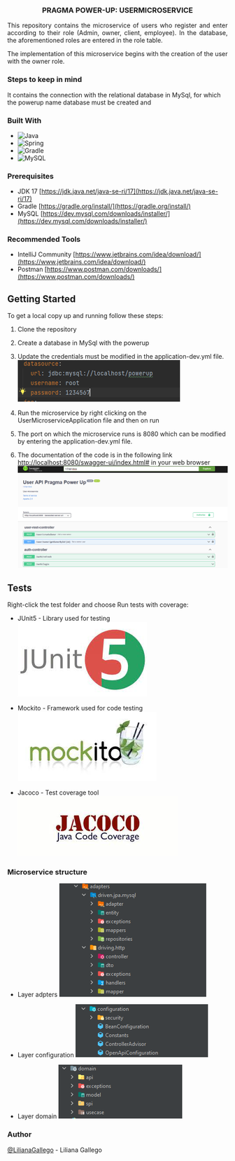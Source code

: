 <br />
<div align="center">
<h3 align="center">PRAGMA POWER-UP: USERMICROSERVICE</h3>
  <p align="justify">
    This repository contains the microservice of users who register and enter according to their role (Admin, owner, client, employee). 
      In the database, the aforementioned roles are entered in the role table.
  </p >
   <p align="justify">
      The implementation of this microservice begins with the creation of the user with the owner role.
   </p>

</div>

### Steps to keep in mind
It contains the connection with the relational database in MySql, for which the powerup name database must be created and 


   
### Built With

* ![Java](https://img.shields.io/badge/java-%23ED8B00.svg?style=for-the-badge&logo=java&logoColor=white)
* ![Spring](https://img.shields.io/badge/Spring-6DB33F?style=for-the-badge&logo=spring&logoColor=white)
* ![Gradle](https://img.shields.io/badge/Gradle-02303A.svg?style=for-the-badge&logo=Gradle&logoColor=white)
* ![MySQL](https://img.shields.io/badge/MySQL-00000F?style=for-the-badge&logo=mysql&logoColor=white)

### Prerequisites

* JDK 17 [https://jdk.java.net/java-se-ri/17](https://jdk.java.net/java-se-ri/17)
* Gradle [https://gradle.org/install/](https://gradle.org/install/)
* MySQL [https://dev.mysql.com/downloads/installer/](https://dev.mysql.com/downloads/installer/)

### Recommended Tools
* IntelliJ Community [https://www.jetbrains.com/idea/download/](https://www.jetbrains.com/idea/download/)
* Postman [https://www.postman.com/downloads/](https://www.postman.com/downloads/)

<!-- GETTING STARTED -->
## Getting Started

To get a local copy up and running follow these steps:

1. Clone the repository
2. Create a database in MySql with the powerup
3. Update the credentials must be modified in the application-dev.yml file.
   ![img.png](img/img.png)

4. Run the microservice by right clicking on the UserMicroserviceApplication file and then on run
5. The port on which the microservice runs is 8080 which can be modified by entering the application-dev.yml file.
6. The documentation of the code is in the following link
   [http://localhost:8080/swagger-ui/index.html#](http://localhost:8080/swagger-ui/index.html) in your web browser
![img_1.png](img/img_1.png)

<!-- ROADMAP -->
## Tests

Right-click the test folder and choose Run tests with coverage:
- JUnit5 - Library used for testing
  ![Junit5.jpg](img/Junit5.jpg)
  
- Mockito - Framework used for code testing
  ![Mockito.jpg](img/Mockito.jpg)


- Jacoco - Test coverage tool
  ![jacoco.jpg](img/jacoco.jpg)

### Microservice structure

- Layer adpters
![img.png](img.png)

- Layer configuration
![img_1.png](img_1.png)

- Layer domain
![img_2.png](img_2.png)



### Author
[@LilianaGallego](https://github.com/LilianaGallego) - Liliana Gallego

